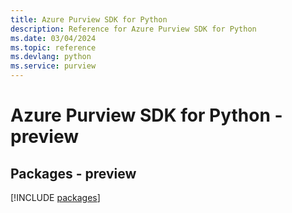 ```yaml
---
title: Azure Purview SDK for Python
description: Reference for Azure Purview SDK for Python
ms.date: 03/04/2024
ms.topic: reference
ms.devlang: python
ms.service: purview
---
```

# Azure Purview SDK for Python - preview
## Packages - preview
[!INCLUDE [packages](purview-index.md)]